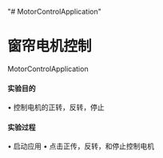 "# MotorControlApplication" 

# 窗帘电机控制
MotorControlApplication
#### 实验目的
•	控制电机的正转，反转，停止
#### 实验过程
•	启动应用
•	点击正传，反转，和停止控制电机

